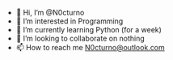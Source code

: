- 👋 Hi, I’m @N0cturno
- 👀 I’m interested in Programming
- 🌱 I’m currently learning Python (for a week)
- 💞️ I’m looking to collaborate on nothing
- 📫 How to reach me N0cturno@outlook.com
